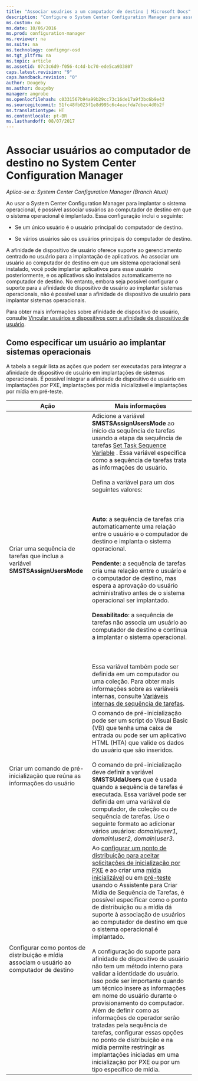 ```yaml
---
title: "Associar usuários a um computador de destino | Microsoft Docs"
description: "Configure o System Center Configuration Manager para associar os usuários a computadores de destino ao implantar sistemas operacionais."
ms.custom: na
ms.date: 10/06/2016
ms.prod: configuration-manager
ms.reviewer: na
ms.suite: na
ms.technology: configmgr-osd
ms.tgt_pltfrm: na
ms.topic: article
ms.assetid: 07c3c6d9-f056-4c4d-bc70-ede5ca933807
caps.latest.revision: "9"
caps.handback.revision: "0"
author: Dougeby
ms.author: dougeby
manager: angrobe
ms.openlocfilehash: c0331567b94a99b29cc73c16de17a9f3bc6b9e43
ms.sourcegitcommit: 51fc48fb023f1e8d995c6c4eacfda7dbec4d0b2f
ms.translationtype: HT
ms.contentlocale: pt-BR
ms.lasthandoff: 08/07/2017
---
```

# <a name="associate-users-with-a-destination-computer-in-system-center-configuration-manager"></a>Associar usuários ao computador de destino no System Center Configuration Manager

*Aplica-se a: System Center Configuration Manager (Branch Atual)*

Ao usar o System Center Configuration Manager para implantar o sistema operacional, é possível associar usuários ao computador de destino em que o sistema operacional é implantado. Essa configuração inclui o seguinte:  

-   Se um único usuário é o usuário principal do computador de destino.  

-   Se vários usuários são os usuários principais do computador de destino.  

 A afinidade de dispositivo de usuário oferece suporte ao gerenciamento centrado no usuário para a implantação de aplicativos. Ao associar um usuário ao computador de destino em que um sistema operacional será instalado, você pode implantar aplicativos para esse usuário posteriormente, e os aplicativos são instalados automaticamente no computador de destino. No entanto, embora seja possível configurar o suporte para a afinidade de dispositivo de usuário ao implantar sistemas operacionais, não é possível usar a afinidade de dispositivo de usuário para implantar sistemas operacionais.  

 Para obter mais informações sobre afinidade de dispositivo de usuário, consulte [Vincular usuários e dispositivos com a afinidade de dispositivo de usuário](../../apps/deploy-use/link-users-and-devices-with-user-device-affinity.md).  

## <a name="how-to-specify-a-user-when-you-deploy-operating-systems"></a>Como especificar um usuário ao implantar sistemas operacionais  
 A tabela a seguir lista as ações que podem ser executadas para integrar a afinidade de dispositivo de usuário em implantações de sistemas operacionais. É possível integrar a afinidade de dispositivo de usuário em implantações por PXE, implantações por mídia inicializável e implantações por mídia em pré-teste.  

|Ação|Mais informações|  
|------------|----------------------|  
|Criar uma sequência de tarefas que inclua a variável **SMSTSAssignUsersMode**|Adicione a variável **SMSTSAssignUsersMode** ao início da sequência de tarefas usando a etapa da sequência de tarefas  [Set Task Sequence Variable](../../osd/understand/task-sequence-steps.md#BKMK_SetTaskSequenceVariable) . Essa variável especifica como a sequência de tarefas trata as informações do usuário.<br /><br /> Defina a variável para um dos seguintes valores:<br /><br /> <br /><br /> **Auto**: a sequência de tarefas cria automaticamente uma relação entre o usuário e o computador de destino e implanta o sistema operacional.<br /><br /> **Pendente**: a sequência de tarefas cria uma relação entre o usuário e o computador de destino, mas espera a aprovação do usuário administrativo antes de o sistema operacional ser implantado.<br /><br /> **Desabilitado**: a sequência de tarefas não associa um usuário ao computador de destino e continua a implantar o sistema operacional.<br /><br /> <br /><br /> Essa variável também pode ser definida em um computador ou uma coleção. Para obter mais informações sobre as variáveis internas, consulte [Variáveis internas de sequência de tarefas](../../osd/understand/task-sequence-built-in-variables.md).|  
|Criar um comando de pré-inicialização que reúna as informações do usuário|O comando de pré-inicialização pode ser um script do Visual Basic (VB) que tenha uma caixa de entrada ou pode ser um aplicativo HTML (HTA) que valide os dados do usuário que são inseridos.<br /><br /> O comando de pré-inicialização deve definir a variável **SMSTSUdaUsers** que é usada quando a sequência de tarefas é executada. Essa variável pode ser definida em uma variável de computador, de coleção ou de sequência de tarefas. Use o seguinte formato ao adicionar vários usuários: *domain\user1, domain\user2, domain\user3*.|  
|Configurar como pontos de distribuição e mídia associam o usuário ao computador de destino|Ao [configurar um ponto de distribuição para aceitar solicitações de inicialização por PXE](https://technet.microsoft.com/library/mt627944\(TechNet.10\).aspx#BKMK_PXEDistributionPoint) e ao criar uma [mídia inicializável](http://technet.microsoft.com/library/mt627921\(TechNet.10\).aspx) ou em [pré-teste](https://technet.microsoft.com/library/mt627922\(TechNet.10\).aspx) usando o Assistente para Criar Mídia de Sequência de Tarefas, é possível especificar como o ponto de distribuição ou a mídia dá suporte à associação de usuários ao computador de destino em que o sistema operacional é implantado.<br /><br /> A configuração do suporte para afinidade de dispositivo de usuário não tem um método interno para validar a identidade do usuário. Isso pode ser importante quando um técnico insere as informações em nome do usuário durante o provisionamento do computador. Além de definir como as informações de operador serão tratadas pela sequência de tarefas, configurar essas opções no ponto de distribuição e na mídia permite restringir as implantações iniciadas em uma inicialização por PXE ou por um tipo específico de mídia.|  
